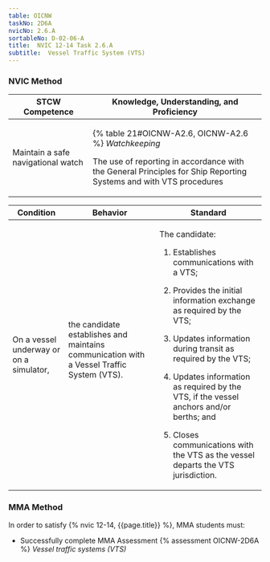 ```yaml
---
table: OICNW
taskNo: 2D6A
nvicNo: 2.6.A 
sortableNo: D-02-06-A
title:  NVIC 12-14 Task 2.6.A
subtitle:  Vessel Traffic System (VTS)
---
```






### NVIC Method

<a style="display:none;" onclick="togglevisibility('nvic_methods')" >Show NVIC method.</a>

<div id='nvic_methods' class='show'>

<table>
<thead>
<tr>
<th class='forty'> STCW Competence </th>
<th class='sixty'> Knowledge, Understanding, and Proficiency </th>
</tr>
</thead>

<tbody>
<tr><td markdown='1'>

Maintain a safe navigational watch

</td><td markdown='1'>

{% table 21#OICNW-A2.6, OICNW-A2.6 %} *Watchkeeping*

The use of reporting in accordance with the General Principles for Ship Reporting Systems and with VTS procedures

</td></tr>


</tbody>
</table>


<table>
<thead>
<tr><th class='twenty'>  Condition </th><th class='twenty'> Behavior </th><th  class='sixty'>Standard </th></tr>
</thead>
<tbody >



<tr><td markdown='1'>

On a vessel underway or on a simulator,

</td><td markdown='1'>

the candidate establishes and maintains communication with a Vessel Traffic System (VTS).

<br>

<div class="tooltip" markdown='1'>



</div>


</td><td markdown='1'>

The candidate:

1. Establishes communications with a VTS;

2. Provides the initial information exchange as required by the VTS;

3. Updates information during transit as required by the VTS;

4. Updates information as required by the VTS, if the vessel anchors and/or berths; and

5. Closes communications with the VTS as the vessel departs the VTS jurisdiction.

</td></tr>
</tbody>
</table>
</div>


### MMA Method

In order to satisfy  {% nvic 12-14, {{page.title}}  %}, MMA students must:

* Successfully complete MMA Assessment {% assessment OICNW-2D6A %} *Vessel traffic systems (VTS)*